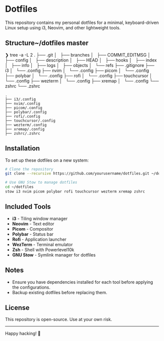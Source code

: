 # Dotfiles

This repository contains my personal dotfiles for a minimal, keyboard-driven Linux setup using i3, Neovim, and other lightweight tools.

## Structure~/dotfiles master
❯ tree -a -L 2
.
├── .git
│   ├── branches
│   ├── COMMIT_EDITMSG
│   ├── config
│   ├── description
│   ├── HEAD
│   ├── hooks
│   ├── index
│   ├── info
│   ├── logs
│   ├── objects
│   └── refs
├── .gitignore
├── i3
│   └── .config
├── nvim
│   └── .config
├── picom
│   └── .config
├── polybar
│   └── .config
├── rofi
│   └── .config
├── touchcursor
│   └── .config
├── wezterm
│   └── .config
├── xremap
│   └── .config
└── zshrc
    └── .zshrc
```
.
├── i3/.config
├── nvim/.config
├── picom/.config
├── polybar/.config
├── rofi/.config
├── touchcursor/.config
├── wezterm/.config
├── xremap/.config
├── zshrc/.zshrc
```

## Installation
To set up these dotfiles on a new system:

```sh
# Clone the repository
git clone --recursive https://github.com/yourusername/dotfiles.git ~/dotfiles

# Use GNU Stow to manage dotfiles
cd ~/dotfiles
stow i3 nvim picom polybar rofi touchcursor wezterm xremap zshrc
```

## Included Tools
- **i3** - Tiling window manager
- **Neovim** - Text editor
- **Picom** - Compositor
- **Polybar** - Status bar
- **Rofi** - Application launcher
- **WezTerm** - Terminal emulator
- **Zsh** - Shell with Powerlevel10k
- **GNU Stow** - Symlink manager for dotfiles

## Notes
- Ensure you have dependencies installed for each tool before applying the configurations.
- Backup existing dotfiles before replacing them.

## License
This repository is open-source. Use at your own risk.

---
Happy hacking! 🚀

